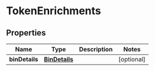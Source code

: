 

# TokenEnrichments


## Properties

| Name | Type | Description | Notes |
|------------ | ------------- | ------------- | -------------|
|**binDetails** | [**BinDetails**](BinDetails.md) |  |  [optional] |




